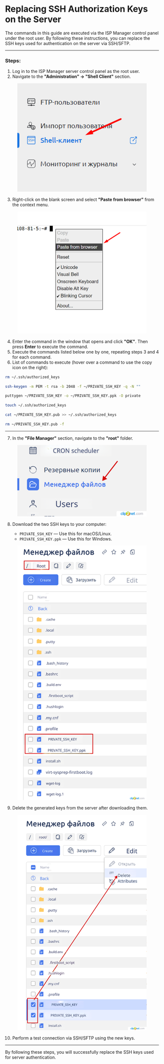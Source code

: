 # Replacing SSH Authorization Keys on the Server

The commands in this guide are executed via the ISP Manager control panel under the root user. By following these instructions, you can replace the SSH keys used for authentication on the server via SSH/SFTP.

---

### Steps:

1. Log in to the ISP Manager server control panel as the root user.
2. Navigate to the **"Administration" -> "Shell Client"** section.

<figure><img src="../../../.gitbook/assets/spaces_m9kqZXsNykrN6VyxxXBO_uploads_3rinLIMnpcghlMNMVkFk_изображение.webp" alt=""><figcaption></figcaption></figure>

3. Right-click on the blank screen and select **"Paste from browser"** from the context menu.

<figure><img src="../../../.gitbook/assets/spaces_m9kqZXsNykrN6VyxxXBO_uploads_9M75rlvamo44ybnN49r0_изображение.webp" alt=""><figcaption></figcaption></figure>

4. Enter the command in the window that opens and click **"OK"**. Then press **Enter** to execute the command.
5. Execute the commands listed below one by one, repeating steps 3 and 4 for each command.
6. List of commands to execute (hover over a command to use the copy icon on the right):

```bash
rm ~/.ssh/authorized_keys
```

```bash
ssh-keygen -m PEM -t rsa -b 2048 -f ~/PRIVATE_SSH_KEY -q -N ""
```

```bash
puttygen ~/PRIVATE_SSH_KEY -o ~/PRIVATE_SSH_KEY.ppk -O private
```

```bash
touch ~/.ssh/authorized_keys
```

```bash
cat ~/PRIVATE_SSH_KEY.pub >> ~/.ssh/authorized_keys
```

```bash
rm ~/PRIVATE_SSH_KEY.pub -f
```

---

7. In the **"File Manager"** section, navigate to the **"root"** folder.

<figure><img src="../../../.gitbook/assets/Clip2net_230629214730_eng.png" alt=""><figcaption></figcaption></figure>

8. Download the two SSH keys to your computer:

   - `PRIVATE_SSH_KEY` — Use this for macOS/Linux.  
   - `PRIVATE_SSH_KEY.ppk` — Use this for Windows.

<figure><img src="../../../.gitbook/assets/Clip2net_230629214819_eng.png" alt=""><figcaption></figcaption></figure>

9. Delete the generated keys from the server after downloading them.

<figure><img src="../../../.gitbook/assets/Clip2net_230629214845_eng.png" alt=""><figcaption></figcaption></figure>

10. Perform a test connection via SSH/SFTP using the new keys.

--- 

By following these steps, you will successfully replace the SSH keys used for server authentication.